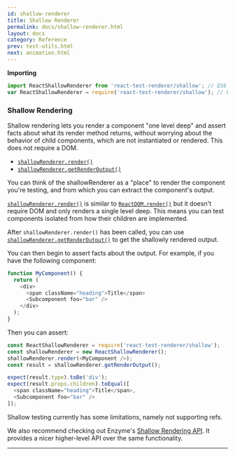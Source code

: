 ```yaml
---
id: shallow-renderer
title: Shallow Renderer
permalink: docs/shallow-renderer.html
layout: docs
category: Reference
prev: test-utils.html
next: animation.html
---
```


**Importing**

```javascript
import ReactShallowRenderer from 'react-test-renderer/shallow'; // ES6
var ReactShallowRenderer = require('react-test-renderer/shallow'); // ES5 with npm
```
### Shallow Rendering

Shallow rendering lets you render a component "one level deep" and assert facts about what its render method returns, without worrying about the behavior of child components, which are not instantiated or rendered. This does not require a DOM.

 - [`shallowRenderer.render()`](#shallowrenderer.render)
 - [`shallowRenderer.getRenderOutput()`](#shallowrenderer.getrenderoutput)

You can think of the shallowRenderer as a "place" to render the component you're testing, and from which you can extract the component's output.

[`shallowRenderer.render()`](#shallowrenderer.render) is similar to [`ReactDOM.render()`](/react/docs/react-dom.html#render) but it doesn't require DOM and only renders a single level deep. This means you can test components isolated from how their children are implemented.

After `shallowRenderer.render()` has been called, you can use [`shallowRenderer.getRenderOutput()`](#shallowrenderer.getrenderoutput) to get the shallowly rendered output.

You can then begin to assert facts about the output. For example, if you have the following component:

```javascript
function MyComponent() {
  return (
    <div>
      <span className="heading">Title</span>
      <Subcomponent foo="bar" />
    </div>
  );
}
```

Then you can assert:

```javascript
const ReactShallowRenderer = require('react-test-renderer/shallow');
const shallowRenderer = new ReactShallowRenderer();
shallowRenderer.render(<MyComponent />);
const result = shallowRenderer.getRenderOutput();

expect(result.type).toBe('div');
expect(result.props.children).toEqual([
  <span className="heading">Title</span>,
  <Subcomponent foo="bar" />
]);
```

Shallow testing currently has some limitations, namely not supporting refs.

We also recommend checking out Enzyme's [Shallow Rendering API](http://airbnb.io/enzyme/docs/api/shallow.html). It provides a nicer higher-level API over the same functionality.

* * *
